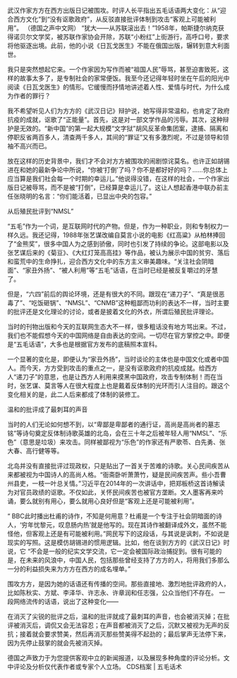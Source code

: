 武汉作家方方在西方出版日记被围攻。时评人长平指出五毛话语两大变化：从“迎合西方文化”到“没有讴歌政府”，从反驳直接批评体制到攻击“客观上可能被利用”。 （德国之声中文网） “犹大——从苏联滚出去！”1958年，帕斯捷尔纳克获得诺贝尔文学奖，被苏联作家协会开除，苏联“小粉红”上街游行，高呼口号，要求将他驱逐出境。此前，他的小说《日瓦戈医生》不能在俄国出版，辗转到意大利面世。

我只是突然想起它来。一个作家因为写作而被“祖国人民”辱骂，甚至迫害致死，这样的故事太多了，是专制社会的家常便饭。我至今还记得年轻时坐在午后的阳光中阅读《日瓦戈医生》的情形。它缓慢而抒情地讲述着人性、爱情与时代，为什么成为作者的罪行？

我不希望听见人们为方方的《武汉日记》辩护说，她写得非常温和，也肯定了政府抗疫的成就，讴歌了“正能量”。首先，这是对一部文学作品的污辱。其次，这种辩护是无效的。“新中国”的第一起大规模“文字狱”胡风反革命集团案，逮捕、隔离和停职反省两百多人，清查两千多人，其间的“罪证”又有多激烈呢，不过是领导和领袖不高兴而已。

放在这样的历史背景中，我们才不会对方方被围攻的闹剧惊诧莫名。也许正如胡锡进在和她的最新争论中所说，“你被‘打倒’了吗？你不是都好好的吗？……你总体上应当算是我们社会每一个时期的幸运儿。”他说得没错，在这样的社会，一个作家出版日记被辱骂，而不是被“打倒”，已经算是幸运儿了。这让人想起香港中联办前主任张晓明的名言：“你们能活着，已显出中央的包容。”

从后殖民批评到“NMSL”

“五毛”作为一个词，是互联网时代的产物。但是，作为一种职业，则和专制权力一样久远。我还记得，1988年张艺谋改编自莫言小说的电影《红高粱》从柏林捧回了“金熊奖”，很多中国人为之感到骄傲，同时也引发了持续的争论。这部电影以及张艺谋后来的《菊豆》、《大红灯笼高高挂》等作品，被认为展示中国的贫穷、落后和蛮荒中的生命挣扎，迎合西方文化中的东方主义审美趣味。“关注社会阴暗面”、“家丑外扬”、“被人利用”等“五毛”话语，在当时已经是被反复嚼过的牙慧了。

但是，“六四”前后的舆论环境，还是有很大的不同。跟现在“递刀子”、“真是很恶毒了”、“吃饭砸锅”、“NMSL”、“CNMB”这种粗鄙而功利的表达不一样，当时主要的批评还是文化理论的讨论，或者是披着文化的外衣，所谓后殖民批评理论。

当时的刊物出版和今天的互联网生态大不一样，很多粗话没有地方骂出来。不过，我们也不能假想今天的中国网络是自由表达的空间。一切尽在官方掌控之中。即便是“五毛话语”，大多也是根据官方发布的底稿照本宣科。

一个显著的变化是，即便认为“家丑外扬”，当时谈论的主体也是中国文化或者中国人。而今天，方方受到攻击的重点之一，是没有讴歌政府的抗疫成就。给西方人“递刀子”的意思，也是让西方人利用来摸黑中国政府，攻击专制体制！而在当时，张艺谋、莫言等人在很大程度上也是戴着反体制的光环而引人注目的。跟这个变化相关的是，此二人后来都成了体制的装修工。

温和的批评成了最刺耳的声音

当时的人们无论如何想不到，以“卑鄙是卑鄙者的通行证，高尚是高尚者的墓志铭”等诗句奠定反体制诗歌英雄的北岛，会在三十年之后被年轻人用“NMSL”、“乐色”（意思是垃圾）来攻击。同样被鄙视为“乐色”的作家还有严歌苓、白先勇、张大春、高行健等等。

北岛并没有直接批评过现政权，只是贴出了一首关于苦难的诗歌。关心民间疾苦从来都被视为中国诗人的高尚人格。“衙斋卧听萧萧竹，疑是民间疾苦声。些小吾曹州县吏，一枝一叶总关情。”习近平在2014年的一次讲话中，把郑板桥这首诗解读为对官员政绩的讴歌。不仅如此，关怀民间疾苦也被官方垄断。文人墨客再来吟诵，要么就别有用心，要么就用心良好但是“客观上还是可能被利用”。

“ BBC此时播出杜甫的诗作，不知是何用意？杜甫是一个专注于社会阴暗面的诗人，‘穷年忧黎元，叹息肠内热’就是他写的。现在其诗作被翻译成外文，虽然不能怪他，但客观上还是有可能被利用。”网民写下的这段话，与其说是讽刺，不如说是现实的写照。这是模仿胡锡进的惯用逻辑。比如，他在谈到方方的《武汉日记》时说，它 “不会是一般的纪实文学交流，它一定会被国际政治捕捉到。很有可能的是，在未来的风浪中，中国人民，包括那些曾经支持了方方的人，将用我们多那么一分的利益损失来为方方在西方的成名埋单。”

围攻方方，是因为她的话语还有传播的空间。那些直接地、激烈地批评政府的人，比如陈秋实、方斌、李泽华、许志永、许章润和任志强，公众当他们不存在。 一段网络流传的话语，说出了这种变化——

在消灭了尖锐的批评之后，温和的批评就成了最刺耳的声音，也会被消灭掉；在批评被消灭后，调侃又会无法容忍；在声音都被消灭了之后，沉默又被视为无声的反抗；接着就会要求赞美，然后再消灭那些赞美得不起劲的；最后掌声无法停下来，因为先停止鼓掌的就会先被消灭掉。

德国之声致力于为您提供客观中立的新闻报道，以及展现多种角度的评论分析。文中评论及分析仅代表作者或专家个人立场。 CDS档案 | 五毛话术 
